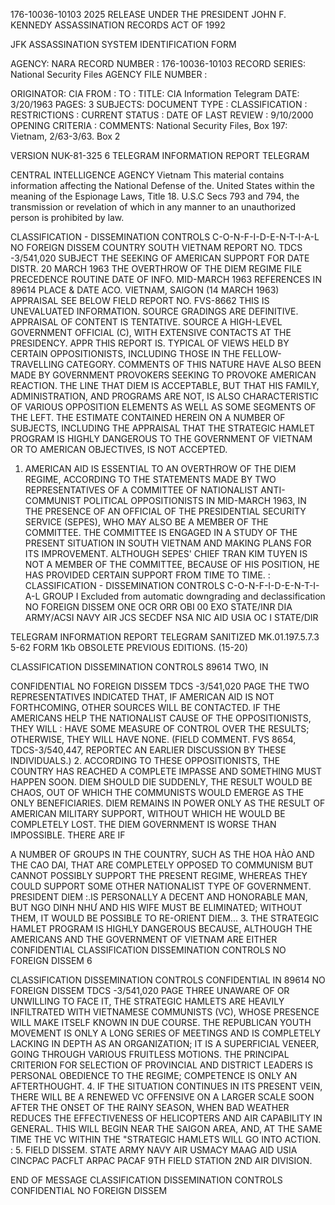 176-10036-10103 2025 RELEASE UNDER THE PRESIDENT JOHN F. KENNEDY ASSASSINATION RECORDS ACT OF 1992

JFK ASSASSINATION SYSTEM
IDENTIFICATION FORM

AGENCY: NARA
RECORD NUMBER : 176-10036-10103
RECORD SERIES: National Security Files
AGENCY FILE NUMBER :

ORIGINATOR: CIA
FROM :
TO :
TITLE: CIA Information Telegram
DATE: 3/20/1963
PAGES: 3
SUBJECTS:
DOCUMENT TYPE :
CLASSIFICATION :
RESTRICTIONS :
CURRENT STATUS :
DATE OF LAST REVIEW : 9/10/2000
OPENING CRITERIA :
COMMENTS: National Security Files, Box 197: Vietnam, 2/63-3/63. Box 2

VERSION
NUK-81-325
6
TELEGRAM INFORMATION REPORT TELEGRAM

CENTRAL INTELLIGENCE AGENCY
Vietnam
This material contains information affecting the National Defense of the. United States within the meaning of the Espionage Laws, Title 18. U.S.C Secs
793 and 794, the transmission or revelation of which in any manner to an unauthorized person is prohibited by law.

CLASSIFICATION - DISSEMINATION CONTROLS
C-O-N-F-I-D-E-N-T-I-A-L NO FOREIGN DISSEM
COUNTRY SOUTH VIETNAM REPORT NO. TDCS -3/541,020
SUBJECT THE SEEKING OF AMERICAN SUPPORT FOR DATE DISTR. 20 MARCH 1963
THE OVERTHROW OF THE DIEM REGIME
FILE
PRECEDENCE ROUTINE
DATE OF
INFO.
MID-MARCH 1963 REFERENCES IN 89614
PLACE &
DATE ACO.
VIETNAM, SAIGON (14 MARCH 1963)
APPRAISAL SEE BELOW FIELD REPORT NO. FVS-8662
THIS IS UNEVALUATED INFORMATION. SOURCE GRADINGS ARE DEFINITIVE. APPRAISAL OF CONTENT IS TENTATIVE.
SOURCE A HIGH-LEVEL GOVERNMENT OFFICIAL (C), WITH EXTENSIVE CONTACTS AT THE PRESIDENCY.
APPR THIS REPORT IS. TYPICAL OF VIEWS HELD BY CERTAIN OPPOSITIONISTS, INCLUDING THOSE
IN THE FELLOW-TRAVELLING CATEGORY. COMMENTS OF THIS NATURE HAVE ALSO BEEN MADE
BY GOVERNMENT PROVOKERS SEEKING TO PROVOKE AMERICAN REACTION. THE LINE THAT
DIEM IS ACCEPTABLE, BUT THAT HIS FAMILY, ADMINISTRATION, AND PROGRAMS ARE NOT,
IS ALSO CHARACTERISTIC OF VARIOUS OPPOSITION ELEMENTS AS WELL AS SOME SEGMENTS
OF THE LEFT. THE ESTIMATE CONTAINED HEREIN ON A NUMBER OF SUBJECTS, INCLUDING
THE APPRAISAL THAT THE STRATEGIC HAMLET PROGRAM IS HIGHLY DANGEROUS TO THE
GOVERNMENT OF VIETNAM OR TO AMERICAN OBJECTIVES, IS NOT ACCEPTED.

1. AMERICAN AID IS ESSENTIAL TO AN OVERTHROW OF THE DIEM REGIME,
ACCORDING TO THE STATEMENTS MADE BY TWO REPRESENTATIVES OF A COMMITTEE OF
NATIONALIST ANTI-COMMUNIST POLITICAL OPPOSITIONISTS IN MID-MARCH 1963, IN
THE PRESENCE OF AN OFFICIAL OF THE PRESIDENTIAL SECURITY SERVICE (SEPES),
WHO MAY ALSO BE A MEMBER OF THE COMMITTEE. THE COMMITTEE IS ENGAGED IN A
STUDY OF THE PRESENT SITUATION IN SOUTH VIETNAM AND MAKING PLANS FOR ITS
IMPROVEMENT. ALTHOUGH SEPES' CHIEF TRAN KIM TUYEN IS NOT A MEMBER OF THE
COMMITTEE, BECAUSE OF HIS POSITION, HE HAS PROVIDED CERTAIN SUPPORT FROM TIME TO TIME.
:
CLASSIFICATION - DISSEMINATION CONTROLS
C-O-N-F-I-D-E-N-T-I-A-L GROUP I
Excluded from automatic
downgrading and
declassification
NO FOREIGN DISSEM
ONE
OCR
ORR
OBI
00
EXO
STATE/INR DIA ARMY/ACSI NAVY AIR JCS SECDEF NSA NIC AID USIA OC I
STATE/DIR

TELEGRAM INFORMATION REPORT TELEGRAM
SANITIZED MK.01.197.5.7.3
5-62 FORM 1Kb OBSOLETE PREVIOUS EDITIONS. (15-20)

CLASSIFICATION DISSEMINATION CONTROLS
89614
TWO,
IN

CONFIDENTIAL
NO FOREIGN DISSEM TDCS -3/541,020 PAGE
THE TWO REPRESENTATIVES INDICATED THAT, IF AMERICAN AID IS NOT
FORTHCOMING, OTHER SOURCES WILL BE CONTACTED. IF THE AMERICANS
HELP THE NATIONALIST CAUSE OF THE OPPOSITIONISTS, THEY WILL
:
HAVE SOME MEASURE OF CONTROL OVER THE RESULTS; OTHERWISE,
THEY WILL HAVE NONE. (FIELD COMMENT. FVS 8654, TDCS-3/540,447, REPORTEC
AN EARLIER DISCUSSION BY THESE INDIVIDUALS.)
2. ACCORDING TO THESE OPPOSITIONISTS, THE COUNTRY HAS
REACHED A COMPLETE IMPASSE AND SOMETHING MUST HAPPEN SOON.
DIEM SHOULD DIE SUDDENLY, THE RESULT WOULD BE CHAOS, OUT OF
WHICH THE COMMUNISTS WOULD EMERGE AS THE ONLY BENEFICIARIES.
DIEM REMAINS IN POWER ONLY AS THE RESULT OF AMERICAN MILITARY
SUPPORT, WITHOUT WHICH HE WOULD BE COMPLETELY LOST. THE DIEM
GOVERNMENT IS WORSE THAN IMPOSSIBLE. THERE ARE
IF

A NUMBER OF GROUPS IN THE COUNTRY, SUCH AS THE HOA HÀO AND THE
CAO DAI, THAT ARE COMPLETELY OPPOSED TO COMMUNISM BUT CANNOT
POSSIBLY SUPPORT THE PRESENT REGIME, WHEREAS THEY COULD SUPPORT
SOME OTHER NATIONALIST TYPE OF GOVERNMENT. PRESIDENT DIEM
:.IS PERSONALLY A DECENT AND HONORABLE MAN, BUT NGO DINH NHƯ AND
HIS WIFE MUST BE ELIMINATED; WITHOUT THEM, IT WOULD BE POSSIBLE
TO RE-ORIENT DIEM...
3. THE STRATEGIC HAMLET PROGRAM IS HIGHLY DANGEROUS BECAUSE,
ALTHOUGH THE AMERICANS AND THE GOVERNMENT OF VIETNAM ARE EITHER
CONFIDENTIAL
CLASSIFICATION DISSEMINATION CONTROLS
NO FOREIGN DISSEM
6

CLASSIFICATION DISSEMINATION CONTROLS
CONFIDENTIAL
IN 89614
NO FOREIGN DISSEM TDCS -3/541,020 PAGE THREE
UNAWARE OF OR UNWILLING TO FACE IT, THE STRATEGIC HAMLETS ARE
HEAVILY INFILTRATED WITH VIETNAMESE COMMUNISTS (VC), WHOSE
PRESENCE WILL MAKE ITSELF KNOWN IN DUE COURSE. THE REPUBLICAN
YOUTH MOVEMENT IS ONLY A LONG SERIES OF MEETINGS AND IS
COMPLETELY LACKING IN DEPTH AS AN ORGANIZATION; IT IS A
SUPERFICIAL VENEER, GOING THROUGH VARIOUS FRUITLESS MOTIONS.
THE PRINCIPAL CRITERION FOR SELECTION OF PROVINCIAL AND
DISTRICT LEADERS IS PERSONAL OBEDIENCE TO THE REGIME; COMPETENCE
IS ONLY AN AFTERTHOUGHT.
4. IF THE SITUATION CONTINUES IN ITS PRESENT VEIN, THERE
WILL BE A RENEWED VC OFFENSIVE ON A LARGER SCALE SOON AFTER
THE ONSET OF THE RAINY SEASON, WHEN BAD WEATHER REDUCES THE
EFFECTIVENESS OF HELICOPTERS AND AIR CAPABILITY IN GENERAL.
THIS WILL BEGIN NEAR THE SAIGON AREA, AND, AT THE SAME TIME
THE VC WITHIN THE "STRATEGIC HAMLETS WILL GO INTO ACTION.
:
5. FIELD DISSEM. STATE ARMY NAVY AIR USMACY MAAG AID
USIA CINCPAC PACFLT ARPAC PACAF 9TH FIELD STATION 2ND AIR DIVISION.

END OF MESSAGE
CLASSIFICATION DISSEMINATION CONTROLS
CONFIDENTIAL
NO FOREIGN DISSEM
